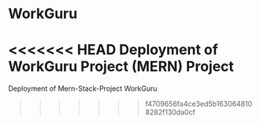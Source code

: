 # WorkGuru
<<<<<<< HEAD
Deployment of WorkGuru Project (MERN) Project
=======
Deployment of Mern-Stack-Project WorkGuru
>>>>>>> f4709656fa4ce3ed5b1630648108282f130da0cf
